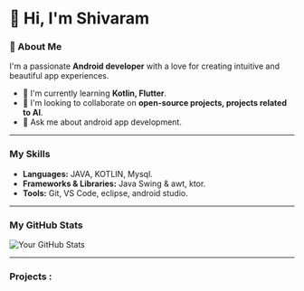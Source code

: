 # 👋 Hi, I'm Shivaram

### 🚀 About Me

I'm a passionate **Android developer** with a love for creating intuitive and beautiful app experiences. 

- 🌱 I'm currently learning **Kotlin, Flutter**.
- 👯 I'm looking to collaborate on **open-source projects, projects related to AI**.
- 💬 Ask me about android app development.

---

### My Skills

- **Languages:** JAVA, KOTLIN, Mysql.
- **Frameworks & Libraries:** Java Swing & awt, ktor.
- **Tools:** Git, VS Code, eclipse, android studio.

---

### My GitHub Stats

![Your GitHub Stats](https://github-readme-stats.vercel.app/api?username=shivaram-repo&show_icons=true&theme=dark)

---

### Projects :
